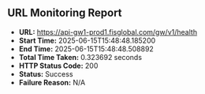 ## URL Monitoring Report

- **URL:** https://api-gw1-prod1.fisglobal.com/gw/v1/health
- **Start Time:** 2025-06-15T15:48:48.185200
- **End Time:** 2025-06-15T15:48:48.508892
- **Total Time Taken:** 0.323692 seconds
- **HTTP Status Code:** 200
- **Status:** Success
- **Failure Reason:** N/A
